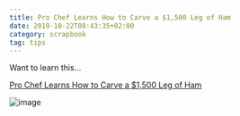 ```yaml
---
title: Pro Chef Learns How to Carve a $1,500 Leg of Ham
date: 2019-10-22T08:43:35+02:00
category: scrapbook
tag: tips
---
```


Want to learn this...

[Pro Chef Learns How to Carve a $1,500 Leg of Ham](https://video.bonappetit.com/watch/pro-chef-learns-how-to-carve-a-1-500-leg-of-ham)

![image](http://dwgyu36up6iuz.cloudfront.net/heru80fdn/image/upload/c_fill,d_placeholder_thescene.jpg,fl_progressive,g_face,h_450,q_80,w_800/v1569510859/bonappetit_pro-chef-tries-expensive-ham.jpg)